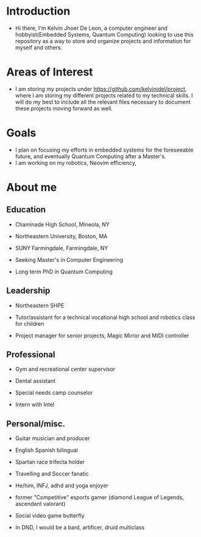 
# Introduction
- Hi there, I'm Kelvin Jhoer De Leon, a computer engineer and hobbyist(Embedded Systems, Quantum Computing) looking to use this repository as a way to store and organize projects and information for myself and others.

# Areas of Interest
- I am storing my projects under https://github.com/kelvinjdel/project, where I am storing my different projects related to my technical skills. I will do my best to include all the relevant files necessary to document these projects moving forward as well.
# Goals
- I plan on focusing my efforts in embedded systems for the foreseeable future, and eventually Quantum Computing after a Master's. 
- I am working on my robotics, Neovim efficiency, 

# About me
## Education
- Chaminade High School, Mineola, NY

- Northeastern University, Boston, MA

- SUNY Farmingdale, Farmingdale, NY

- Seeking Master's in Computer Engineering

- Long term PhD in Quantum Computing

## Leadership
- Northeastern SHPE 

- Tutor/assistant for a technical vocational high school and robotics class for children

- Project manager for senior projects, Magic Mirror and MIDI controller

## Professional
- Gym and recreational center supervisor 

- Dental assistant

- Special needs camp counselor 

- Intern with Intel 

## Personal/misc.
- Guitar musician and producer

- English Spanish bilingual

- Spartan race trifecta holder 

- Travelling and Soccer fanatic

- He/him, INFJ, adhd and yoga enjoyer

- former "Competitive" esports gamer (diamond League of Legends, ascendant valorant)

- Social video game butterfly

- In DND, I would be a bard, artificer, druid multiclass



